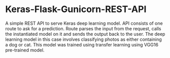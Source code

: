# Keras-Flask-Gunicorn-REST-API
A simple REST API to serve Keras deep learning model.  API consists of one route to ask for a prediction.
Route parses the input from the request, calls the instantiated model on it and sends the output back to the user.
The deep learning model in this case involves classifying photos as either containing a dog or cat. This model was trained 
using transfer learning using VGG16 pre-trained model.

